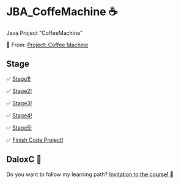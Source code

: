 # JBA_CoffeMachine ☕
Java Project "CoffeeMachine"

📌 From: <A HREF="https://hyperskill.org/projects/33?track=8"> Project: Coffee Machine </A> 

## Stage
✅ <A HREF="https://github.com/DaloxC/JBA_CoffeMachine/blob/master/src/machine/stage1/MasterCoffeeMachine.java"> Stage1! </A>

✅ <A HREF="https://github.com/DaloxC/JBA_CoffeMachine/blob/master/src/machine/stage2/MasterCoffeeMachine.java"> Stage2! </A>

✅ <A HREF="https://github.com/DaloxC/JBA_CoffeMachine/blob/master/src/machine/stage3/MasterCoffeeMachine.java"> Stage3! </A>

✅ <A HREF="https://github.com/DaloxC/JBA_CoffeMachine/blob/master/src/machine/stage4/MasterCoffeeMachine.java"> Stage4! </A>

✅ <A HREF="https://github.com/DaloxC/JBA_CoffeMachine/blob/master/src/machine/stage5/MasterCoffeeMachine.java"> Stage5! </A>

✅ <A HREF="https://github.com/DaloxC/JBA_CoffeMachine/blob/master/src/machine/stage6/MasterCoffeeMachine.java"> Finish Code Project! </A>

## DaloxC 🤙
Do you want to follow my learning path? <A HREF="https//hyperskill.org/join/d4fba295d"> Invitation to the course! </A> 🚀
